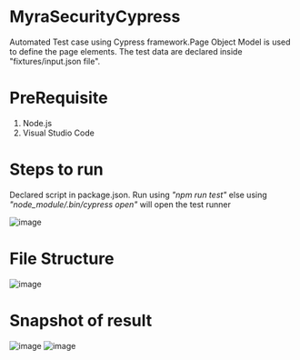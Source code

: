 # MyraSecurityCypress

Automated Test case using Cypress framework.Page Object Model is used to define the page elements. The test data are declared inside "fixtures/input.json file". 

# PreRequisite

1. Node.js
2. Visual Studio Code


# Steps to run

Declared script in package.json. Run using *"npm run test"* else using *"node_module/.bin/cypress open"* will open the test runner

![image](https://user-images.githubusercontent.com/92584832/144382821-229bf52d-98b1-4736-938a-6c452654b609.png)


# File Structure

![image](https://user-images.githubusercontent.com/12660360/177092619-2f5d405c-eb06-412f-a89a-e2e9b0de2f8f.png)


# Snapshot of result

![image](https://user-images.githubusercontent.com/12660360/177092537-8cfa40d9-ec67-4833-bb93-245cca855652.png)
![image](https://user-images.githubusercontent.com/12660360/177092548-8dddd72c-3039-4919-b40d-902dbdf99319.png)


